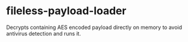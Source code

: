 # fileless-payload-loader
Decrypts containing AES encoded payload directly on memory to avoid antivirus detection and runs it.

